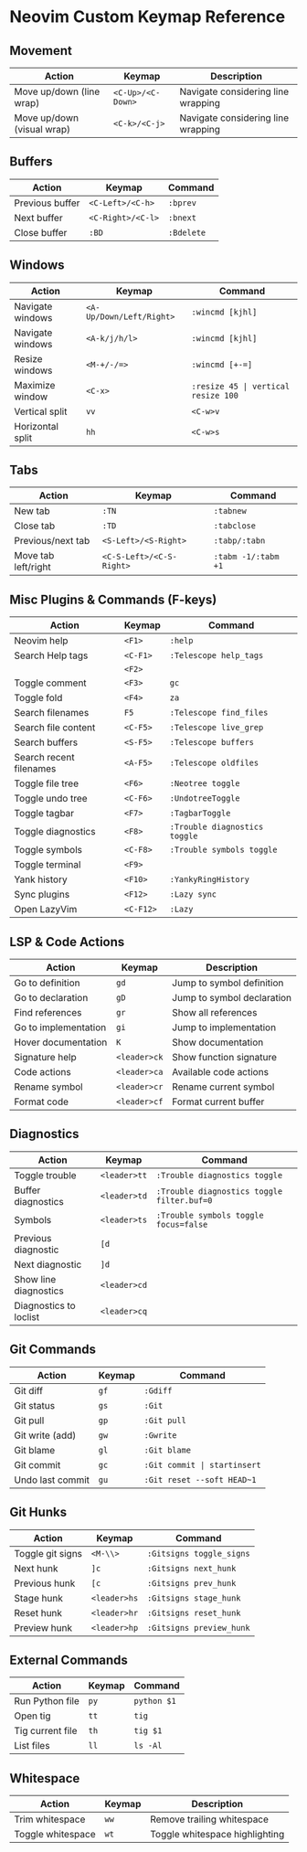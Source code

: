 # Neovim Custom Keymap Reference

## Movement
| Action                         | Keymap            | Description
| ------                         | ------            | -----------
| Move up/down (line wrap)       | `<C-Up>/<C-Down>` | Navigate considering line wrapping
| Move up/down (visual wrap)     | `<C-k>/<C-j>`     | Navigate considering line wrapping

## Buffers
| Action               | Keymap             | Command
| ------               | ------             | -------
| Previous buffer      | `<C-Left>/<C-h>`   | `:bprev`
| Next buffer          | `<C-Right>/<C-l>`  | `:bnext`
| Close buffer         | `:BD`              | `:Bdelete`

## Windows
| Action               | Keymap                    | Command
| ------               | ------                    | -------
| Navigate windows     | `<A-Up/Down/Left/Right>`  | `:wincmd [kjhl]`
| Navigate windows     | `<A-k/j/h/l>`             | `:wincmd [kjhl]`
| Resize windows       | `<M-+/-/=>`               | `:wincmd [+-=]`
| Maximize window      | `<C-x>`                   | `:resize 45 \| vertical resize 100`
| Vertical split       | `vv`                      | `<C-w>v`
| Horizontal split     | `hh`                      | `<C-w>s`

## Tabs
| Action               | Keymap                    | Command
| ------               | ------                    | -------
| New tab              | `:TN`                     | `:tabnew`
| Close tab            | `:TD`                     | `:tabclose`
| Previous/next tab    | `<S-Left>/<S-Right>`      | `:tabp/:tabn`
| Move tab left/right  | `<C-S-Left>/<C-S-Right>`  | `:tabm -1/:tabm +1`

## Misc Plugins & Commands (F-keys)
| Action                    | Keymap    | Command
| ------                    | ------    | ------
| Neovim help               | `<F1>`    | `:help`
| Search Help tags          | `<C-F1>`  | `:Telescope help_tags`
|                           | `<F2>`    |
| Toggle comment            | `<F3>`    | `gc`
| Toggle fold               | `<F4>`    | `za`
| Search filenames          | `F5`      | `:Telescope find_files`
| Search file content       | `<C-F5>`  | `:Telescope live_grep`
| Search buffers            | `<S-F5>`  | `:Telescope buffers`
| Search recent filenames   | `<A-F5>`  | `:Telescope oldfiles`
| Toggle file tree          | `<F6>`    | `:Neotree toggle`
| Toggle undo tree          | `<C-F6>`  | `:UndotreeToggle`
| Toggle tagbar             | `<F7>`    | `:TagbarToggle`
| Toggle diagnostics        | `<F8>`    | `:Trouble diagnostics toggle`
| Toggle symbols            | `<C-F8>`  | `:Trouble symbols toggle`
| Toggle terminal           | `<F9>`    |
| Yank history              | `<F10>`   | `:YankyRingHistory`
| Sync plugins              | `<F12>`   | `:Lazy sync`
| Open LazyVim              | `<C-F12>` | `:Lazy`

## LSP & Code Actions
| Action                  | Keymap         | Description
| ------                  | ------         | -----------
| Go to definition        | `gd`           | Jump to symbol definition
| Go to declaration       | `gD`           | Jump to symbol declaration
| Find references         | `gr`           | Show all references
| Go to implementation    | `gi`           | Jump to implementation
| Hover documentation     | `K`            | Show documentation
| Signature help          | `<leader>ck`   | Show function signature
| Code actions            | `<leader>ca`   | Available code actions
| Rename symbol           | `<leader>cr`   | Rename current symbol
| Format code             | `<leader>cf`   | Format current buffer

## Diagnostics
| Action                  | Keymap         | Command
| ------                  | ------         | -----------
| Toggle trouble          | `<leader>tt`   | `:Trouble diagnostics toggle`
| Buffer diagnostics      | `<leader>td`   | `:Trouble diagnostics toggle filter.buf=0`
| Symbols                 | `<leader>ts`   | `:Trouble symbols toggle focus=false`
| Previous diagnostic     | `[d`           |
| Next diagnostic         | `]d`           |
| Show line diagnostics   | `<leader>cd`   |
| Diagnostics to loclist  | `<leader>cq`   |

## Git Commands
| Action               | Keymap        | Command
| ------               | ------        | -------
| Git diff             | `gf`          | `:Gdiff`
| Git status           | `gs`          | `:Git`
| Git pull             | `gp`          | `:Git pull`
| Git write (add)      | `gw`          | `:Gwrite`
| Git blame            | `gl`          | `:Git blame`
| Git commit           | `gc`          | `:Git commit \| startinsert`
| Undo last commit     | `gu`          | `:Git reset --soft HEAD~1`

## Git Hunks
| Action               | Keymap         | Command
| ------               | ------         | -------
| Toggle git signs     | `<M-\\>`       | `:Gitsigns toggle_signs`
| Next hunk            | `]c`           | `:Gitsigns next_hunk`
| Previous hunk        | `[c`           | `:Gitsigns prev_hunk`
| Stage hunk           | `<leader>hs`   | `:Gitsigns stage_hunk`
| Reset hunk           | `<leader>hr`   | `:Gitsigns reset_hunk`
| Preview hunk         | `<leader>hp`   | `:Gitsigns preview_hunk`

## External Commands
| Action               | Keymap        | Command
| ------               | ------        | -------
| Run Python file      | `py`          | `python $1`
| Open tig             | `tt`          | `tig`
| Tig current file     | `th`          | `tig $1`
| List files           | `ll`          | `ls -Al`

## Whitespace
| Action               | Keymap        | Description
| ------               | ------        | -----------
| Trim whitespace      | `ww`          | Remove trailing whitespace
| Toggle whitespace    | `wt`          | Toggle whitespace highlighting
